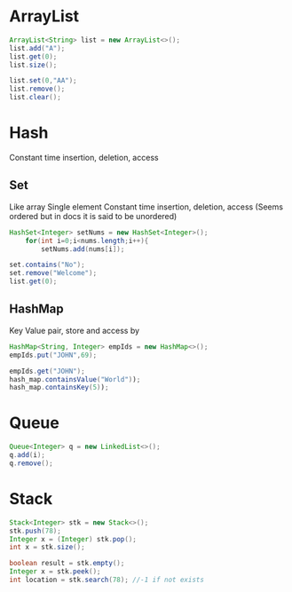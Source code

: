 # ArrayList
```java
ArrayList<String> list = new ArrayList<>();
list.add("A");
list.get(0);
list.size();

list.set(0,"AA");
list.remove();
list.clear();
```

# Hash
Constant time insertion, deletion, access

## Set
Like array Single element Constant time insertion, deletion, access (Seems ordered but in docs it is said to be unordered)
```java
HashSet<Integer> setNums = new HashSet<Integer>();
	for(int i=0;i<nums.length;i++){
		setNums.add(nums[i]);

set.contains("No");
set.remove("Welcome");
list.get(0);
```

## HashMap
Key Value pair, store and access by 
```java
HashMap<String, Integer> empIds = new HashMap<>();
empIds.put("JOHN",69);

empIds.get("JOHN");
hash_map.containsValue("World"));
hash_map.containsKey(5));
```

# Queue
```java
Queue<Integer> q = new LinkedList<>();
q.add(i);
q.remove();
```

# Stack
```java
Stack<Integer> stk = new Stack<>();
stk.push(78);
Integer x = (Integer) stk.pop();
int x = stk.size();

boolean result = stk.empty();
Integer x = stk.peek();
int location = stk.search(78); //-1 if not exists 
```